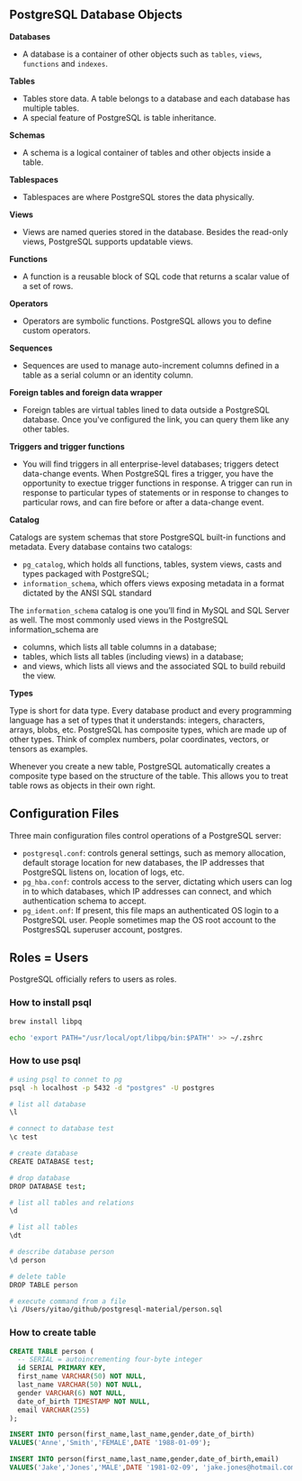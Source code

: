 ## PostgreSQL Database Objects

**Databases**

- A database is a container of other objects such as `tables`, `views`, `functions` and `indexes`.

**Tables**

- Tables store data. A table belongs to a database and each database has multiple tables.
- A special feature of PostgreSQL is table inheritance.

**Schemas**

- A schema is a logical container of tables and other objects inside a table.

**Tablespaces**

- Tablespaces are where PostgreSQL stores the data physically.

**Views**

- Views are named queries stored in the database. Besides the read-only views, PostgreSQL supports updatable views.

**Functions**

- A function is a reusable block of SQL code that returns a scalar value of a set of rows.

**Operators**

- Operators are symbolic functions. PostgreSQL allows you to define custom operators.

**Sequences**

- Sequences are used to manage auto-increment columns defined in a table as a serial column or an identity column.

**Foreign tables and foreign data wrapper**

- Foreign tables are virtual tables lined to data outside a PostgreSQL database. Once you've configured the link, you can query them like any other tables.

**Triggers and trigger functions**

- You will find triggers in all enterprise-level databases; triggers detect data-change events. When PostgreSQL fires a trigger, you have the opportunity to exectue trigger functions in response. A trigger can run in response to particular types of statements or in response to changes to particular rows, and can fire before or after a data-change event.

**Catalog**

Catalogs are system schemas that store PostgreSQL built-in functions and metadata. Every database contains two catalogs:

- `pg_catalog`, which holds all functions, tables, system views, casts and types packaged with PostgreSQL;
- `information_schema`, which offers views exposing metadata in a format dictated by the ANSI SQL standard

The `information_schema` catalog is one you’ll find in MySQL and SQL Server as well. The most commonly used views in the PostgreSQL information_schema are

- columns, which lists all table columns in a database;
- tables, which lists all tables (including views) in a database;
- and views, which lists all views and the associated SQL to build rebuild the view.

**Types**

Type is short for data type. Every database product and every programming language has a set of types that it understands: integers, characters, arrays, blobs, etc. PostgreSQL has composite types, which are made up of other types. Think of complex numbers, polar coordinates, vectors, or tensors as examples.

Whenever you create a new table, PostgreSQL automatically creates a composite type based on the structure of the table. This allows you to treat table rows as objects in their own right.

## Configuration Files

Three main configuration files control operations of a PostgreSQL server:

- `postgresql.conf`: controls general settings, such as memory allocation, default storage location for new databases, the IP addresses that PostgreSQL listens on, location of logs, etc.
- `pg_hba.conf`: controls access to the server, dictating which users can log in to which databases, which IP addresses can connect, and which authentication schema to accept.
- `pg_ident.onf`: If present, this file maps an authenticated OS login to a PostgreSQL user. People sometimes map the OS root account to the PostgresSQL superuser account, postgres.

## Roles = Users

PostgreSQL officially refers to users as roles.

### How to install psql

```bash
brew install libpq

echo 'export PATH="/usr/local/opt/libpq/bin:$PATH"' >> ~/.zshrc
```

### How to use psql

```bash
# using psql to connet to pg
psql -h localhost -p 5432 -d "postgres" -U postgres

# list all database
\l

# connect to database test
\c test

# create database
CREATE DATABASE test;

# drop database
DROP DATABASE test;

# list all tables and relations
\d

# list all tables
\dt

# describe database person
\d person

# delete table
DROP TABLE person

# execute command from a file
\i /Users/yitao/github/postgresql-material/person.sql
```

### How to create table

```sql
CREATE TABLE person (
  -- SERIAL = autoincrementing four-byte integer
  id SERIAL PRIMARY KEY,
  first_name VARCHAR(50) NOT NULL,
  last_name VARCHAR(50) NOT NULL,
  gender VARCHAR(6) NOT NULL,
  date_of_birth TIMESTAMP NOT NULL,
  email VARCHAR(255)
);

INSERT INTO person(first_name,last_name,gender,date_of_birth)
VALUES('Anne','Smith','FEMALE',DATE '1988-01-09');

INSERT INTO person(first_name,last_name,gender,date_of_birth,email)
VALUES('Jake','Jones','MALE',DATE '1981-02-09', 'jake.jones@hotmail.com');
```
